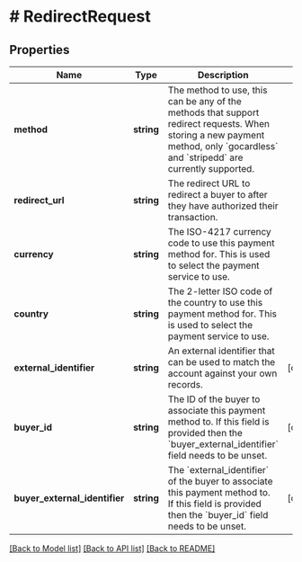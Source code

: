 # # RedirectRequest

## Properties

Name | Type | Description | Notes
------------ | ------------- | ------------- | -------------
**method** | **string** | The method to use, this can be any of the methods that support redirect requests.  When storing a new payment method, only &#x60;gocardless&#x60; and &#x60;stripedd&#x60; are currently supported. |
**redirect_url** | **string** | The redirect URL to redirect a buyer to after they have authorized their transaction. |
**currency** | **string** | The ISO-4217 currency code to use this payment method for. This is used to select the payment service to use. |
**country** | **string** | The 2-letter ISO code of the country to use this payment method for. This is used to select the payment service to use. |
**external_identifier** | **string** | An external identifier that can be used to match the account against your own records. | [optional]
**buyer_id** | **string** | The ID of the buyer to associate this payment method to. If this field is provided then the &#x60;buyer_external_identifier&#x60; field needs to be unset. | [optional]
**buyer_external_identifier** | **string** | The &#x60;external_identifier&#x60; of the buyer to associate this payment method to. If this field is provided then the &#x60;buyer_id&#x60; field needs to be unset. | [optional]

[[Back to Model list]](../../README.md#models) [[Back to API list]](../../README.md#endpoints) [[Back to README]](../../README.md)
